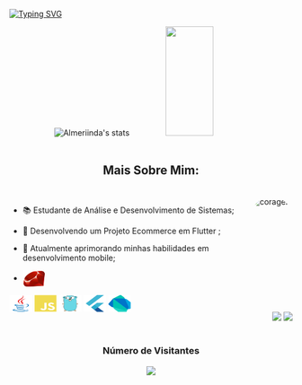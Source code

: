 [![Typing SVG](https://readme-typing-svg.herokuapp.com/?color=0000FF&size=35&center=true&vCenter=true&width=1000&lines=Olá+Mundo!+Eu+Sou+Almerinda+Lima.;Estudo+Análise+e+Desenvolvimento+de+Sistemas.;Seja+Bem+Vindo!+:%29)](https://git.io/typing-svg)


<div align="center">  
  <img width="49%" height="195px" src="https://github-readme-stats.vercel.app/api?username=almeriinda&show_icons=true&count_private=true&hide_border=true&title_color=0000FF&icon_color=0000FF&text_color=c9d1d9&bg_color=0d1117" alt="Almeriinda's stats" /> 
  <img width="41%" height="195px" src="https://github-readme-stats.vercel.app/api/top-langs/?username=almeriinda&layout=compact&hide_border=true&title_color=0000FF&text_color=0000FF&bg_color=0d1117" />
</div>


<div style="display: inline"><br>
  <h2 align="center">Mais Sobre Mim:</h2><br>
  
  <img align="right" alt="coragem" height=165px style="border-radius:60px;" src="https://media1.tenor.com/images/8a48c3de52c80eadb7cfd721d87af885/tenor.gif?itemid=6074749">

 - 📚 Estudante de Análise e Desenvolvimento de Sistemas;
 - 🌴 Desenvolvendo um Projeto Ecommerce em Flutter ;
 - 🌱 Atualmente aprimorando minhas habilidades em desenvolvimento mobile;
  
- <img align="center" alt="almerinda-ruby" height="30" width="40" src="https://raw.githubusercontent.com/devicons/devicon/master/icons/ruby/ruby-original.svg">
<img align="center" alt="almerinda-java" height="30" width="40" src="https://raw.githubusercontent.com/devicons/devicon/master/icons/java/java-original.svg">
<img align="center" alt="almerinda-js" height="30" width="40" src="https://raw.githubusercontent.com/devicons/devicon/master/icons/javascript/javascript-plain.svg">
<img align="center" alt="almerinda-golang" height="30" width="40" src="https://raw.githubusercontent.com/devicons/devicon/master/icons/go/go-original.svg">
<img align="center" alt="almerinda-flutter" height="30" width="40" src="https://raw.githubusercontent.com/devicons/devicon/master/icons/flutter/flutter-original.svg">
<img align="center" alt="almerinda-dart" height="30" width="40" src="https://raw.githubusercontent.com/devicons/devicon/master/icons/dart/dart-original.svg">


  <div align="right">
     <a href = "mailto:almerindalima.ce@gmail.com"><img src="https://img.shields.io/badge/-Gmail-FF0000?style=for-the-badge&logo=gmail&logoColor=white" target="_blank"></a> <a href="https://www.linkedin.com/in/almerinda-lima/" target="_blank"><img src="https://img.shields.io/badge/-LinkedIn-%230077B5?style=for-the-badge&logo=linkedin&logoColor=white" target="_blank"></a> 
  </div>
  
</div>
<div align="center">
  <br><h3 align="center"><b>Número de Visitantes</b></h3>  
  <p align="center"><img align="center" src="https://profile-counter.glitch.me/{almeriinda}/count.svg" /></p> 
</div>




